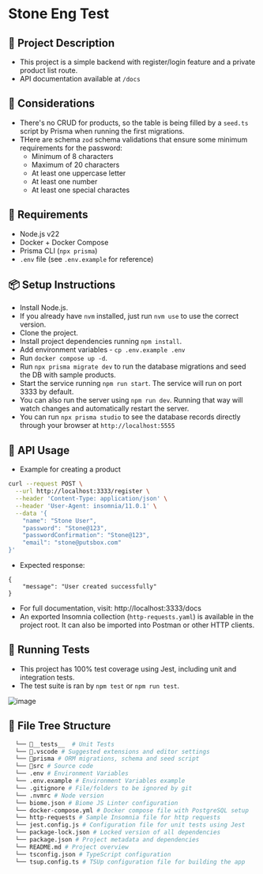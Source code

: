 # Stone Eng Test

## 📌 Project Description
- This project is a simple backend with register/login feature and a private product list route.
- API documentation available at `/docs`

## 🤔 Considerations
- There's no CRUD for products, so the table is being filled by a `seed.ts` script by Prisma when running the first migrations.
- THere are schema `zod` schema validations that ensure some minimum requirements for the password:
  - Minimum of 8 characters
  - Maximum of 20 characters
  - At least one uppercase letter
  - At least one number
  - At least one special charactes

## 🚀 Requirements
- Node.js v22
- Docker + Docker Compose
- Prisma CLI (`npx prisma`)
- `.env` file (see `.env.example` for reference)

## 📦 Setup Instructions

- Install Node.js.
- If you already have `nvm` installed, just run `nvm use` to use the correct version.
- Clone the project.
- Install project dependencies running `npm install`.
- Add environment variables - `cp .env.example .env`
- Run `docker compose up -d`.
- Run `npx prisma migrate dev` to run the database migrations and seed the DB with sample products.
- Start the service running `npm run start`. The service will run on port 3333 by default.
- You can also run the server using `npm run dev`. Running that way will watch changes and automatically restart the server.
- You can run `npx prisma studio` to see the database records directly through your browser at `http://localhost:5555`

## 📖 API Usage
- Example for creating a product
```bash
curl --request POST \
  --url http://localhost:3333/register \
  --header 'Content-Type: application/json' \
  --header 'User-Agent: insomnia/11.0.1' \
  --data '{
	"name": "Stone User",
	"password": "Stone@123",
	"passwordConfirmation": "Stone@123",
	"email": "stone@putsbox.com"
}'
```
- Expected response:
```
{
	"message": "User created successfully"
}
```
- For full documentation, visit: http://localhost:3333/docs
- An exported Insomnia collection (`http-requests.yaml`) is available in the project root. It can also be imported into Postman or other HTTP clients.

## 🧪 Running Tests
- This project has 100% test coverage using Jest, including unit and integration tests.
- The test suite is ran by `npm test` or `npm run test`.

![image](https://github.com/user-attachments/assets/b91ddaec-676f-48c4-b972-aece1ad040ab)


## 📁 File Tree Structure

```bash
  └── 📁__tests__  # Unit Tests
  └── 📁.vscode # Suggested extensions and editor settings
  └── 📁prisma # ORM migrations, schema and seed script
  └── 📁src # Source code
  └── .env # Environment Variables
  └── .env.example # Environment Variables example
  └── .gitignore # File/folders to be ignored by git
  └── .nvmrc # Node version
  └── biome.json # Biome JS Linter configuration
  └── docker-compose.yml # Docker compose file with PostgreSQL setup
  └── http-requests # Sample Insomnia file for http requests
  └── jest.config.js # Configuration file for unit tests using Jest
  └── package-lock.json # Locked version of all dependencies
  └── package.json # Project metadata and dependencies
  └── README.md # Project overview
  └── tsconfig.json # TypeScript configuration
  └── tsup.config.ts # TSUp configuration file for building the app
```
